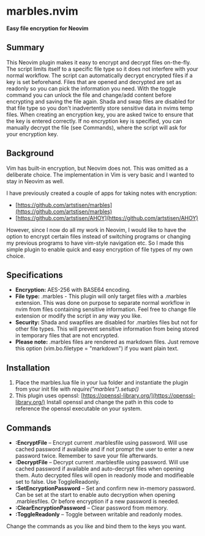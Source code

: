 # marbles.nvim
**Easy file encryption for Neovim**

## Summary
This Neovim plugin makes it easy to encrypt and decrypt files on-the-fly. The script limits itself to a specific file type so it does not interfere with your normal workflow. The script can automatically decrypt encrypted files if a key is set beforehand. Files that are opened and decrypted are set as readonly so you can pick the information you need. With the toggle command you can unlock the file and change/add content before encrypting and saving the file again. Shada and swap files are disabled for that file type so you don't inadvertently store sensitive data in nvims temp files. When creating an encryption key, you are asked twice to ensure that the key is entered correctly. If no encryption key is specified, you can manually decrypt the file (see Commands), where the script will ask for your encryption key.

## Background
Vim has built-in encryption, but Neovim does not. This was omitted as a deliberate choice. The implementation in Vim is very basic and I wanted to stay in Neovim as well.

I have previously created a couple of apps for taking notes with encryption:
* [https://github.com/artstisen/marbles](https://github.com/artstisen/marbles) 
* [https://github.com/artstisen/AHOY](https://github.com/artstisen/AHOY) 
  
However, since I now do all my work in Neovim, I would like to have the option to encrypt certain files instead of switching programs or changing my previous programs to have vim-style navigation etc. So I made this simple plugin to enable quick and easy encryption of file types of my own choice.

## Specifications
* **Encryption:** AES-256 with BASE64 encoding.
*  **File type:** .marbles - This plugin will only target files with a .marbles extension. This was done on purpose to separate normal workflow in nvim from files containing sensitive information. Feel free to change file extension or modify the script in any way you like.
* **Security:** Shada and swapfiles are disabled for .marbles files but not for other file types. This will prevent sensitive information from being stored in temporary files that are not encrypted.
* **Please note:** .marbles files are rendered as markdown files. Just remove this option (vim.bo.filetype = "markdown") if you want plain text.

## Installation
1. Place the marbles.lua file in your lua folder and instantiate the plugin from your init file with _require("marbles").setup()_
2. This plugin uses openssl: [https://openssl-library.org/](https://openssl-library.org/) Install openssl and change the path in this code to reference the openssl executable on your system.

## Commands
* **:EncryptFile** – Encrypt current .marblesfile using password. Will use cached password if available and if not prompt the user to enter a new password twice. Remember to save your file afterwards.
* **:DecryptFile** – Decrypt current .marblesfile using password. Will use cached password if available and auto-decrypt files when opening them. Auto decrypted files will open in readonly mode and modifieable set to false. Use ToggleReadonly.
* **:SetEncryptionPassword** – Set and confirm new in-memory password. Can be set at the start to enable auto decryption when opening .marblesfiles. Or before encryption if a new password is needed.
* **:ClearEncryptionPassword** – Clear password from memory.
* **:ToggleReadonly** – Toggle between writable and readonly modes.

Change the commands as you like and bind them to the keys you want.
